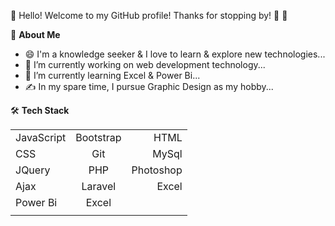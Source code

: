 
👋 Hello! Welcome to my GitHub profile! Thanks for stopping by! 🤩 🤩  

<!--
**himanisr/himanisr** is a ✨ _special_ ✨ repository because its `README.md` (this file) appears on your GitHub profile.-->

💬  **About Me**

- 😄 I'm a knowledge seeker & I love to learn & explore new technologies...
- 🔭 I’m currently working on web development technology...
- 🌱 I’m currently learning Excel & Power Bi...
- ✍️ In my spare time, I pursue Graphic Design as my hobby...
<!----- 👯 I’m looking to collaborate on ...
- 🤔 I’m looking for help with ...
- 💬 Ask me about ...
- 📫 How to reach me: ...
- 😄 Pronouns: ...
- ⚡ Fun fact: ...
Check out my portfolio website to get to know my tech stack and some other cool stuff.


> I am a quote to give context
* [ ] Item 2
   * [x] Sub Item 2b
* [ ] Item 1
This is a [link](https://mlh.io)

JavaScript, Bootstrap,
HTML,  CSS,  Git,  GitHub,
Visual Studio Code, Photoshop-->
🛠  **Tech Stack**

|  |  |  |
| :--- | :---: | ---: |
| JavaScript | Bootstrap | HTML |
| CSS | Git |  MySql |
| JQuery | PHP | Photoshop|
| Ajax |Laravel  | Excel |
| Power Bi | Excel |
|  |   |  |

